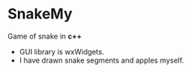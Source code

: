# SnakeMy
Game of snake in **c++**

* GUI library is wxWidgets.
* I have drawn snake segments and apples myself.
